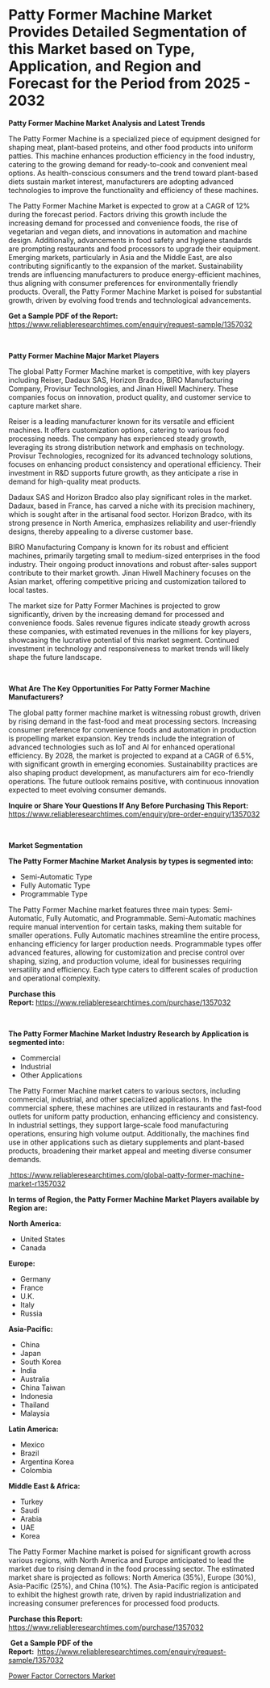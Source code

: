 <p><h1>Patty Former Machine Market Provides Detailed Segmentation of this Market based on Type, Application, and Region and Forecast for the Period from 2025 - 2032</h1></p><p><strong>Patty Former Machine Market Analysis and Latest Trends</strong></p>
<p><p>The Patty Former Machine is a specialized piece of equipment designed for shaping meat, plant-based proteins, and other food products into uniform patties. This machine enhances production efficiency in the food industry, catering to the growing demand for ready-to-cook and convenient meal options. As health-conscious consumers and the trend toward plant-based diets sustain market interest, manufacturers are adopting advanced technologies to improve the functionality and efficiency of these machines.</p><p>The Patty Former Machine Market is expected to grow at a CAGR of 12% during the forecast period. Factors driving this growth include the increasing demand for processed and convenience foods, the rise of vegetarian and vegan diets, and innovations in automation and machine design. Additionally, advancements in food safety and hygiene standards are prompting restaurants and food processors to upgrade their equipment. Emerging markets, particularly in Asia and the Middle East, are also contributing significantly to the expansion of the market. Sustainability trends are influencing manufacturers to produce energy-efficient machines, thus aligning with consumer preferences for environmentally friendly products. Overall, the Patty Former Machine Market is poised for substantial growth, driven by evolving food trends and technological advancements.</p></p>
<p><strong>Get a Sample PDF of the Report:&nbsp;</strong> <a href="https://www.reliableresearchtimes.com/enquiry/request-sample/1357032?utm_campaign=2006&utm_medium=2&utm_source=Github&utm_content=ia&utm_term=08042025&utm_id=patty-former-machine">https://www.reliableresearchtimes.com/enquiry/request-sample/1357032</a></p>
<p>&nbsp;</p>
<p><strong>Patty Former Machine Major Market Players</strong></p>
<p><p>The global Patty Former Machine market is competitive, with key players including Reiser, Dadaux SAS, Horizon Bradco, BIRO Manufacturing Company, Provisur Technologies, and Jinan Hiwell Machinery. These companies focus on innovation, product quality, and customer service to capture market share.</p><p>Reiser is a leading manufacturer known for its versatile and efficient machines. It offers customization options, catering to various food processing needs. The company has experienced steady growth, leveraging its strong distribution network and emphasis on technology. Provisur Technologies, recognized for its advanced technology solutions, focuses on enhancing product consistency and operational efficiency. Their investment in R&D supports future growth, as they anticipate a rise in demand for high-quality meat products.</p><p>Dadaux SAS and Horizon Bradco also play significant roles in the market. Dadaux, based in France, has carved a niche with its precision machinery, which is sought after in the artisanal food sector. Horizon Bradco, with its strong presence in North America, emphasizes reliability and user-friendly designs, thereby appealing to a diverse customer base.</p><p>BIRO Manufacturing Company is known for its robust and efficient machines, primarily targeting small to medium-sized enterprises in the food industry. Their ongoing product innovations and robust after-sales support contribute to their market growth. Jinan Hiwell Machinery focuses on the Asian market, offering competitive pricing and customization tailored to local tastes.</p><p>The market size for Patty Former Machines is projected to grow significantly, driven by the increasing demand for processed and convenience foods. Sales revenue figures indicate steady growth across these companies, with estimated revenues in the millions for key players, showcasing the lucrative potential of this market segment. Continued investment in technology and responsiveness to market trends will likely shape the future landscape.</p></p>
<p>&nbsp;</p>
<p><strong>What Are The Key Opportunities For Patty Former Machine Manufacturers?</strong></p>
<p><p>The global patty former machine market is witnessing robust growth, driven by rising demand in the fast-food and meat processing sectors. Increasing consumer preference for convenience foods and automation in production is propelling market expansion. Key trends include the integration of advanced technologies such as IoT and AI for enhanced operational efficiency. By 2028, the market is projected to expand at a CAGR of 6.5%, with significant growth in emerging economies. Sustainability practices are also shaping product development, as manufacturers aim for eco-friendly operations. The future outlook remains positive, with continuous innovation expected to meet evolving consumer demands.</p></p>
<p><strong>Inquire or Share Your Questions If Any Before Purchasing This Report:</strong> <a href="https://www.reliableresearchtimes.com/enquiry/pre-order-enquiry/1357032?utm_campaign=2006&utm_medium=2&utm_source=Github&utm_content=ia&utm_term=08042025&utm_id=patty-former-machine">https://www.reliableresearchtimes.com/enquiry/pre-order-enquiry/1357032</a></p>
<p>&nbsp;</p>
<p><strong>Market Segmentation</strong></p>
<p><strong>The Patty Former Machine Market Analysis by types is segmented into:</strong></p>
<p><ul><li>Semi-Automatic Type</li><li>Fully Automatic Type</li><li>Programmable Type</li></ul></p>
<p><p>The Patty Former Machine market features three main types: Semi-Automatic, Fully Automatic, and Programmable. Semi-Automatic machines require manual intervention for certain tasks, making them suitable for smaller operations. Fully Automatic machines streamline the entire process, enhancing efficiency for larger production needs. Programmable types offer advanced features, allowing for customization and precise control over shaping, sizing, and production volume, ideal for businesses requiring versatility and efficiency. Each type caters to different scales of production and operational complexity.</p></p>
<p><strong>Purchase this Report:&nbsp;</strong><a href="https://www.reliableresearchtimes.com/purchase/1357032?utm_campaign=2006&utm_medium=2&utm_source=Github&utm_content=ia&utm_term=08042025&utm_id=patty-former-machine">https://www.reliableresearchtimes.com/purchase/1357032</a></p>
<p>&nbsp;</p>
<p><strong>The Patty Former Machine Market Industry Research by Application is segmented into:</strong></p>
<p><ul><li>Commercial</li><li>Industrial</li><li>Other Applications</li></ul></p>
<p><p>The Patty Former Machine market caters to various sectors, including commercial, industrial, and other specialized applications. In the commercial sphere, these machines are utilized in restaurants and fast-food outlets for uniform patty production, enhancing efficiency and consistency. In industrial settings, they support large-scale food manufacturing operations, ensuring high volume output. Additionally, the machines find use in other applications such as dietary supplements and plant-based products, broadening their market appeal and meeting diverse consumer demands.</p></p>
<p><a href="https://www.reliableresearchtimes.com/global-patty-former-machine-market-r1357032?utm_campaign=2006&utm_medium=2&utm_source=Github&utm_content=ia&utm_term=08042025&utm_id=patty-former-machine">&nbsp;https://www.reliableresearchtimes.com/global-patty-former-machine-market-r1357032</a></p>
<p><strong>In terms of Region, the Patty Former Machine Market Players available by Region are:</strong></p>
<p>
    <p> <strong> North America: </strong>
        <ul>
            <li>United States</li>
            <li>Canada</li>
        </ul>
        </p> 
    <p> <strong> Europe: </strong>
        <ul>
            <li>Germany</li>
            <li>France</li>
            <li>U.K.</li>
            <li>Italy</li>
            <li>Russia</li>
        </ul>
        </p> 
    <p> <strong> Asia-Pacific: </strong>
        <ul>
            <li>China</li>
            <li>Japan</li>
            <li>South Korea</li>
            <li>India</li>
            <li>Australia</li>
            <li>China Taiwan</li>
            <li>Indonesia</li>
            <li>Thailand</li>
            <li>Malaysia</li>
        </ul>
        </p> 
    <p> <strong> Latin America: </strong>
        <ul>
            <li>Mexico</li>
            <li>Brazil</li>
            <li>Argentina Korea</li>
            <li>Colombia</li>
        </ul>
        </p> 
    <p> <strong> Middle East & Africa: </strong>
        <ul>
            <li>Turkey</li>
            <li>Saudi</li>
            <li>Arabia</li>
            <li>UAE</li>
            <li>Korea</li>
        </ul>
    </p>
    </p>
<p><p>The Patty Former Machine market is poised for significant growth across various regions, with North America and Europe anticipated to lead the market due to rising demand in the food processing sector. The estimated market share is projected as follows: North America (35%), Europe (30%), Asia-Pacific (25%), and China (10%). The Asia-Pacific region is anticipated to exhibit the highest growth rate, driven by rapid industrialization and increasing consumer preferences for processed food products.</p></p>
<p><strong>Purchase this Report: </strong><a href="https://www.reliableresearchtimes.com/purchase/1357032?utm_campaign=2006&utm_medium=2&utm_source=Github&utm_content=ia&utm_term=08042025&utm_id=patty-former-machine">https://www.reliableresearchtimes.com/purchase/1357032</a></p>
<p>&nbsp;<strong>Get a Sample PDF of the Report:&nbsp;&nbsp;</strong><a href="https://www.reliableresearchtimes.com/enquiry/request-sample/1357032?utm_campaign=2006&utm_medium=2&utm_source=Github&utm_content=ia&utm_term=08042025&utm_id=patty-former-machine">https://www.reliableresearchtimes.com/enquiry/request-sample/1357032</a></p>
<p><strong></strong></p>
<p><p><a href="https://github.com/Krish2023na/Market-Research-Report-List-7/blob/main/power-factor-correctors-market.md?utm_campaign=2006&utm_medium=2&utm_source=Github&utm_content=ia&utm_term=08042025&utm_id=patty-former-machine">Power Factor Correctors Market</a></p></p>